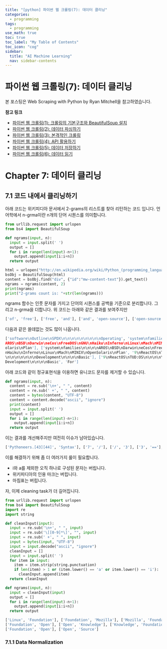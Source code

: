 ```yaml
---
title: "[python] 파이썬 웹 크롤링(7): 데이터 클리닝" 
categories:
  - programming
tags:
  - programming
use_math: true
toc: true
toc_label: "My Table of Contents"
toc_icon: "cog"
sidebar:
  title: "AI Machine Learning"
  nav: sidebar-contents
---
```


# 파이썬 웹 크롤링(7): 데이터 클리닝 

본 포스팅은 Web Scraping with Python by Ryan Mitchell을 참고하였습니다. 

**참고 링크**

* [파이썬 웹 크롤링(1): 크롤링의 기본구조와 BeautifulSoup 설치](https://losskatsu.github.io/programming/py-crawling01/)
* [파이썬 웹 크롤링(2): 데이터 파싱하기](https://losskatsu.github.io/programming/py-crawling02/)
* [파이썬 웹 크롤링(3): 본격적인 크롤링](https://losskatsu.github.io/programming/py-crawling03/)
* [파이썬 웹 크롤링(4): API 활용하기](https://losskatsu.github.io/programming/py-crawling04/) 
* [파이썬 웹 크롤링(5): 데이터 저장하기](https://losskatsu.github.io/programming/py-crawling05/) 
* [파이썬 웹 크롤링(6): 데이터 읽기](https://losskatsu.github.io/programming/py-crawling06/)

# Chapter 7: 데이터 클리닝
 
## 7.1 코드 내에서 클리닝하기

아래 코드는 위키피디아 문서에서 2-grams의 리스트를 찾아 리턴하는 코드 입니다. 
언어학에서 n-grma이란 n개의 단어 시퀀스를 의미합니다. 

```python
from urllib.request import urlopen
from bs4 import BeautifulSoup

def ngrams(input, n):
  input = input.split(' ')
  output = []
  for i in range(len(input)-n+1):
    output.append(input[i:i+n])
  return output

html = urlopen("http://en.wikipedia.org/wiki/Python_(programming_language)")
bsObj = BeautifulSoup(html)
content = bsObj.find("div", {"id":"mw-content-text"}).get_text()
ngrams = ngrams(content, 2)
print(ngrams)
print("2-grams count is: "+str(len(ngrams)))
```

ngrams 함수는 인풋 문자를 가지고 단어의 시퀀스를 공백을 기준으로 분리합니다. 
그리고 n-grma을 더합니다. 위 코드는 아래와 같은 결과를 보여주지만 

```python
['of', 'free'], ['free', 'and'], ['and', 'open-source'], ['open-source', 'software']
```

다음과 같은 쓸데없는 것도 많이 나옵니다. 

```python
['software\nOutline\nSPDX\n\n\n\n\n\n\n\n\nOperating', 'system\nfamilies\n\n\n\n
AROS\nBSD\nDarwin\neCos\nFreeDOS\nGNU\nHaiku\nInferno\nLinux\nMach\nMINIX\nOpenS
olaris\nPlan'], ['system\nfamilies\n\n\n\nAROS\nBSD\nDarwin\neCos\nFreeDOS\nGNU\
nHaiku\nInferno\nLinux\nMach\nMINIX\nOpenSolaris\nPlan', '9\nReactOS\nTUD:OS\n\n
\n\n\n\n\n\n\nDevelopment\n\n\n\nBasic'], ['9\nReactOS\nTUD:OS\n\n\n\n\n\n\n\n\n
Development\n\n\n\nBasic', 'For']
```

아래 코드와 같이 정규표현식을 이용하면 유니코드 문자를 제거할 수 있습니다. 

```python
def ngrams(input, n):
  content = re.sub('\n+', " ", content)
  content = re.sub(' +', " ", content)
  content = bytes(content, "UTF-8")
  content = content.decode("ascii", "ignore")
  print(content)
  input = input.split(' ')
  output = []
  for i in range(len(input)-n+1):
    output.append(input[i:i+n])
  return output
```

이는 결과를 개선해주지만 여전히 이슈가 남아있습니다. 

```python
['Pythoneers.[43][44]', 'Syntax'], ['7', '/'], ['/', '3'], ['3', '=='], ['==', '2']
```

이를 해결하기 위해 좀 더 여러가지 룰이 필요합니다. 

- i와 a를 제외한 오직 하나로 구성된 문자는 버립니다. 
- 위키피디아의 인용 마크는 버립니다. 
- 마침표는 버립니다. 

자, 이제 cleaning task가 더 길어집니다. 

```python
from urllib.request import urlopen
from bs4 import BeautifulSoup
import re
import string

def cleanInput(input):
  input = re.sub('\n+', " ", input)
  input = re.sub('\[[0-9]*\]', "", input)
  input = re.sub(' +', " ", input)
  input = bytes(input, "UTF-8")
  input = input.decode("ascii", "ignore")
  cleanInput = []
  input = input.split(' ')
  for item in input:
    item = item.strip(string.punctuation)
    if len(item) > 1 or (item.lower() == 'a' or item.lower() == 'i'):
      cleanInput.append(item)
  return cleanInput

def ngrams(input, n):
  input = cleanInput(input)
  output = []
  for i in range(len(input)-n+1):
    output.append(input[i:i+n])
  return output
```
```python
['Linux', 'Foundation'], ['Foundation', 'Mozilla'], ['Mozilla', 'Foundation'], 
['Foundation', 'Open'], ['Open', 'Knowledge'], ['Knowledge', 'Foundation'], 
['Foundation', 'Open'], ['Open', 'Source']
```

### 7.1.1 Data Normalization



